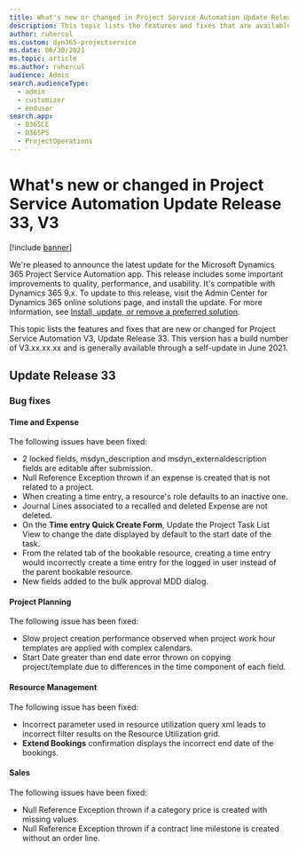 ```yaml
---
title: What's new or changed in Project Service Automation Update Release 33, V3
description: This topic lists the features and fixes that are available in Project Service Automation Update Release 33, V3.
author: ruhercul
ms.custom: dyn365-projectservice
ms.date: 06/30/2021
ms.topic: article
ms.author: ruhercul
audience: Admin
search.audienceType: 
  - admin
  - customizer
  - enduser
search.app: 
  - D365CE
  - D365PS
  - ProjectOperations
---
```



# What's new or changed in Project Service Automation Update Release 33, V3

[!include [banner](../includes/psa-now-project-operations.md)]

We're pleased to announce the latest update for the Microsoft Dynamics 365 Project Service Automation app. This release includes some important improvements to quality, performance, and usability. It's compatible with Dynamics 365 9.x. To update to this release, visit the Admin Center for Dynamics 365 online solutions page, and install the update. For more information, see [Install, update, or remove a preferred solution](/power-platform/admin/install-remove-preferred-solution).

This topic lists the features and fixes that are new or changed for Project Service Automation V3, Update Release 33. This version has a build number of V3.xx.xx.xx and is generally available through a self-update in June 2021.

## Update Release 33

### Bug fixes

#### Time and Expense

The following issues have been fixed:
- 2 locked fields, msdyn_description and msdyn_externaldescription fields are editable after submission.
- Null Reference Exception thrown if an expense is created that is not related to a project.
- When creating a time entry, a resource's role defaults to an inactive one.
- Journal Lines associated to a recalled and deleted Expense are not deleted.
- On the **Time entry Quick Create Form**, Update the Project Task List View to change the date displayed by default to the start date of the task.
- From the related tab of the bookable resource, creating a time entry would incorrectly create a time entry for the logged in user instead of the parent bookable resource.
- New fields added to the bulk approval MDD dialog.

#### Project Planning

The following issue has been fixed:
- Slow project creation performance observed when project work hour templates are applied with complex calendars.
- Start Date greater than end date error thrown on copying project/template due to differences in the time component of each field.

#### Resource Management

The following issue has been fixed:
- Incorrect parameter used in resource utilization query xml leads to incorrect filter results on the Resource Utilization grid.
- **Extend Bookings** confirmation displays the incorrect end date of the bookings.

#### Sales

The following issues have been fixed:
- Null Reference Exception thrown if a category price is created with missing values.
- Null Reference Exception thrown if a contract line milestone is created without an order line.
